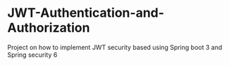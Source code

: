 # JWT-Authentication-and-Authorization
Project on how to implement JWT security based using Spring boot 3 and Spring security 6
